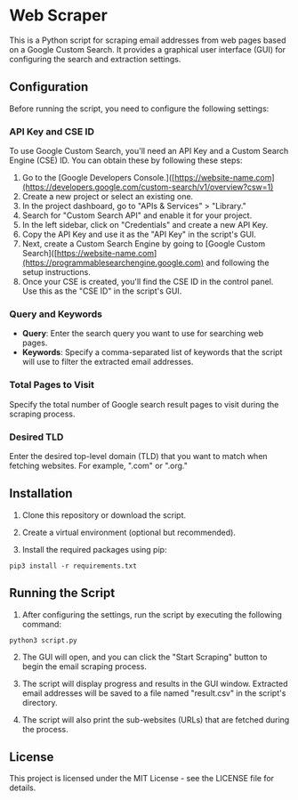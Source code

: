 # Web Scraper

This is a Python script for scraping email addresses from web pages based on a Google Custom Search. It provides a graphical user interface (GUI) for configuring the search and extraction settings.

## Configuration

Before running the script, you need to configure the following settings:

### API Key and CSE ID

To use Google Custom Search, you'll need an API Key and a Custom Search Engine (CSE) ID. You can obtain these by following these steps:

1. Go to the [Google Developers Console.]([https://website-name.com](https://developers.google.com/custom-search/v1/overview?csw=1)
3. Create a new project or select an existing one.
4. In the project dashboard, go to "APIs & Services" > "Library."
5. Search for "Custom Search API" and enable it for your project.
6. In the left sidebar, click on "Credentials" and create a new API Key.
7. Copy the API Key and use it as the "API Key" in the script's GUI.
8. Next, create a Custom Search Engine by going to [Google Custom Search]([https://website-name.com](https://programmablesearchengine.google.com) and following the setup instructions.
9. Once your CSE is created, you'll find the CSE ID in the control panel. Use this as the "CSE ID" in the script's GUI.

### Query and Keywords

- **Query**: Enter the search query you want to use for searching web pages.
- **Keywords**: Specify a comma-separated list of keywords that the script will use to filter the extracted email addresses.

### Total Pages to Visit

Specify the total number of Google search result pages to visit during the scraping process.

### Desired TLD

Enter the desired top-level domain (TLD) that you want to match when fetching websites. For example, ".com" or ".org."

## Installation

1. Clone this repository or download the script.

2. Create a virtual environment (optional but recommended).

3. Install the required packages using pip:

```pip3 install -r requirements.txt```


## Running the Script

1. After configuring the settings, run the script by executing the following command:

```python3 script.py```

2. The GUI will open, and you can click the "Start Scraping" button to begin the email scraping process.

3. The script will display progress and results in the GUI window. Extracted email addresses will be saved to a file named "result.csv" in the script's directory.

4. The script will also print the sub-websites (URLs) that are fetched during the process.

## License

This project is licensed under the MIT License - see the LICENSE file for details.
